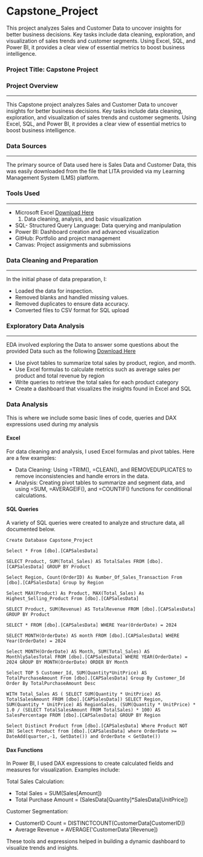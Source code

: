 # Capstone_Project
This project analyzes Sales and Customer Data to uncover insights for better business decisions. Key tasks include data cleaning, exploration, and visualization of sales trends and customer segments. Using Excel, SQL, and Power BI, it provides a clear view of essential metrics to boost business intelligence.

### Project Title: Capstone Project 
### Project Overview
---
 This Capstone project analyzes Sales and Customer Data to uncover insights for better business decisions. Key tasks include data cleaning, exploration, and visualization of sales trends and customer segments. Using Excel, SQL, and Power BI, it provides a clear view of essential metrics to boost business intelligence.

 ### Data Sources
 ---
The primary source of Data used here is Sales Data and Customer Data, this was easily downloaded from the file that LITA provided via my Learning Management System (LMS) platform.

 ### Tools Used
 ---
 - Microsoft Excel [Download Here](https://canvas.instructure.com/files/273182802/download?download_frd=1)
   1. Data cleaning, analysis, and basic visualization
 - SQL- Structured Query Language: Data querying and manipulation
 - Power BI: Dashboard creation and advanced visualization
 - GitHub: Portfolio and project management
 - Canvas: Project assignments and submissions

### Data Cleaning and Preparation
---
In the initial phase of data preparation, I:
- Loaded the data for inspection.
- Removed blanks and handled missing values.
- Removed duplicates to ensure data accuracy.
- Converted files to CSV format for SQL upload

### Exploratory Data Analysis 
---
EDA involved exploring the Data to answer some questions about the provided Data such as the following  [Download Here](https://canvas.instructure.com/files/273182738/download?download_frd=1)
- Use pivot tables to summarize total sales by product, region, and month.
- Use Excel formulas to calculate metrics such as average sales per product and total revenue by region
- Write queries to retrieve the total sales for each product category
- Create a dashboard that visualizes the insights found in Excel and SQL

### Data Analysis
This is where we include some basic lines of code, queries and DAX expressions used during my analysis

#### Excel
For data cleaning and analysis, I used Excel formulas and pivot tables. Here are a few examples:

- Data Cleaning: Using =TRIM(), =CLEAN(), and REMOVEDUPLICATES to remove inconsistencies and handle errors in the data.
- Analysis: Creating pivot tables to summarize and segment data, and using =SUM, =AVERAGEIF(), and =COUNTIF() functions for conditional calculations.


#### SQL Queries
A variety of SQL queries were created to analyze and structure data, all documented below.

```Create Database Capstone_Project```

```Select * From [dbo].[CAPSalesData]```


```SELECT Product, SUM(Total_Sales) AS TotalSales FROM [dbo].[CAPSalesData] GROUP BY Product```



```Select Region, Count(OrderID) As Number_Of_Sales_Transaction From [dbo].[CAPSalesData] Group by Region```



```Select MAX(Product) As Product, MAX(Total_Sales) As Highest_Selling_Product From [dbo].[CAPSalesData]```



```SELECT Product, SUM(Revenue) AS TotalRevenue FROM [dbo].[CAPSalesData] GROUP BY Product```

```SELECT * FROM [dbo].[CAPSalesData] WHERE Year(OrderDate) = 2024```

```SELECT MONTH(OrderDate) AS month FROM [dbo].[CAPSalesData] WHERE Year(OrderDate) = 2024```

```Select MONTH(OrderDate) AS Month, SUM(Total_Sales) AS MonthlySalesTotal FROM [dbo].[CAPSalesData] WHERE YEAR(OrderDate) = 2024 GROUP BY MONTH(OrderDate) ORDER BY Month```


```Select TOP 5 Customer_Id, SUM(Quantity*UnitPrice) AS TotalPurchaseAmount From [dbo].[CAPSalesData] Group By Customer_Id  Order By TotalPurchaseAmount Desc```


```WITH Total_Sales AS ( SELECT SUM(Quantity * UnitPrice) AS TotalSalesAmount FROM [dbo].[CAPSalesData]) SELECT Region, SUM(Quantity * UnitPrice) AS RegionSales, (SUM(Quantity * UnitPrice) * 1.0 / (SELECT TotalSalesAmount FROM TotalSales) * 100) AS SalesPercentage FROM [dbo].[CAPSalesData] GROUP BY Region```


```Select Distinct Product from [dbo].[CAPSalesData] Where Product NOT IN( Select Product from [dbo].[CAPSalesData] where OrderDate >= DateAdd(quarter,-1, GetDate()) and OrderDate < GetDate())```

#### Dax Functions
In Power BI, I used DAX expressions to create calculated fields and measures for visualization. Examples include:

Total Sales Calculation:
- Total Sales = SUM(Sales[Amount])
- Total Purchase Amount = (SalesData[Quantity]*SalesData[UnitPrice]) 

Customer Segmentation:
- CustomerID Count = DISTINCTCOUNT(CustomerData[CustomerID])
- Average Revenue = AVERAGE('CustomerData'[Revenue])

These tools and expressions helped in building a dynamic dashboard to visualize trends and insights.













